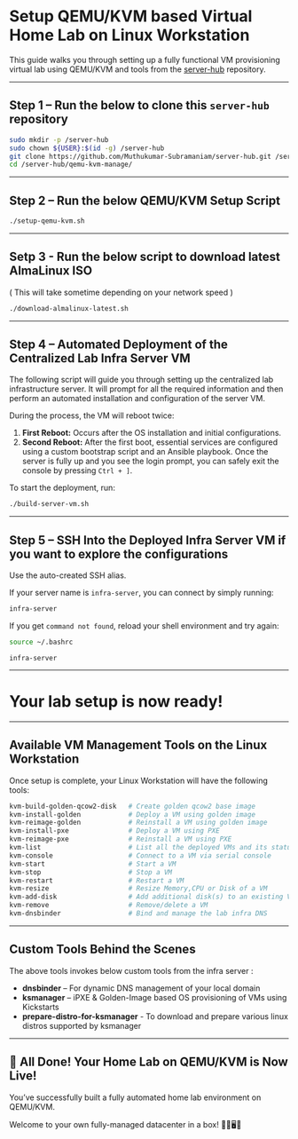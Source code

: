 # Setup QEMU/KVM based Virtual Home Lab on Linux Workstation

This guide walks you through setting up a fully functional VM provisioning virtual lab using QEMU/KVM and tools from the [server-hub](https://github.com/Muthukumar-Subramaniam/server-hub) repository.

---

## Step 1 – Run the below to clone this `server-hub` repository

```bash
sudo mkdir -p /server-hub
sudo chown ${USER}:$(id -g) /server-hub
git clone https://github.com/Muthukumar-Subramaniam/server-hub.git /server-hub
cd /server-hub/qemu-kvm-manage/
```

---

## Step 2 – Run the below QEMU/KVM Setup Script

```bash
./setup-qemu-kvm.sh
```

---
## Setp 3 - Run the below script to download latest AlmaLinux ISO
( This will take sometime depending on your network speed )

```bash
./download-almalinux-latest.sh
```

---
## Step 4 – Automated Deployment of the Centralized Lab Infra Server VM

The following script will guide you through setting up the centralized lab infrastructure server. It will prompt for all the required information and then perform an automated installation and configuration of the server VM.

During the process, the VM will reboot twice:

1. **First Reboot:** Occurs after the OS installation and initial configurations.  
2. **Second Reboot:** After the first boot, essential services are configured using a custom bootstrap script and an Ansible playbook. Once the server is fully up and you see the login prompt, you can safely exit the console by pressing `Ctrl + ]`.

To start the deployment, run:
```bash
./build-server-vm.sh
```

---

## Step 5 – SSH Into the Deployed Infra Server VM if you want to explore the configurations

Use the auto-created SSH alias.

If your server name is `infra-server`, you can connect by simply running:

```bash
infra-server
```

If you get `command not found`, reload your shell environment and try again:

```bash
source ~/.bashrc
```
```
infra-server
```

---

# Your lab setup is now **ready**!

---

## Available VM Management Tools on the Linux Workstation

Once setup is complete, your Linux Workstation will have the following tools:

```bash
kvm-build-golden-qcow2-disk   # Create golden qcow2 base image
kvm-install-golden            # Deploy a VM using golden image
kvm-reimage-golden            # Reinstall a VM using golden image
kvm-install-pxe               # Deploy a VM using PXE
kvm-reimage-pxe               # Reinstall a VM using PXE
kvm-list                      # List all the deployed VMs and its status
kvm-console                   # Connect to a VM via serial console
kvm-start                     # Start a VM
kvm-stop                      # Stop a VM
kvm-restart                   # Restart a VM
kvm-resize                    # Resize Memory,CPU or Disk of a VM
kvm-add-disk                  # Add additional disk(s) to an existing VM
kvm-remove                    # Remove/delete a VM
kvm-dnsbinder                 # Bind and manage the lab infra DNS
```

---

## Custom Tools Behind the Scenes

The above tools invokes below custom tools from the infra server :

- **dnsbinder** – For dynamic DNS management of your local domain
- **ksmanager** – iPXE & Golden-Image based OS provisioning of VMs using Kickstarts
- **prepare-distro-for-ksmanager** - To download and prepare various linux distros supported by ksmanager

---

🎉 All Done! Your Home Lab on QEMU/KVM is Now Live!
---

You’ve successfully built a fully automated home lab environment on QEMU/KVM.

Welcome to your own fully-managed datacenter in a box! 🧑‍💻🖥️🧠

